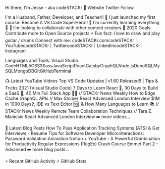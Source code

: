 Hi there, I'm Jesse - aka codeSTACKr 👋
Website Twitter Follow

I'm a Husband, Father, Developer, and Teacher!!
🔭 I just launched my first course: Become A VS Code SuperHero!!
🌱 I’m currently learning everything 🤣
👯 I’m looking to collaborate with other content creators
🥅 2020 Goals: Contribute more to Open Source projects
⚡ Fun fact: I love to draw and play guitar / drums
Connect with me:
codeSTACKr.comcodeSTACKr | YouTubecodeSTACKr | TwittercodeSTACKr | LinkedIncodeSTACKr | Instagram


Languages and Tools:
Visual Studio CodeHTML5CSS3SassJavaScriptReactGatsbyGraphQLNode.jsDenoSQLMySQLMongoDBGitGitHubTerminal



📺 Latest YouTube Videos
Top VS Code Updates | v1.60 Released!! | Tips & Tricks 2021 (Visual Studio Code)
7 Days to Learn React 🤯, 30 Days to Build a SaaS 💪, 40 Min Full Stack App 🦸‍♀️ // STACKr News Weekly
How to Edge Cache GraphQL APIs // Max Stoiber React Advanced London Interview
$1M in 1000 Days❓, IDE vs Text Editor 🆚, & How Many Languages to Learn 📚 // STACKr News Weekly
Remote Team Collaboration Techniques // Tara Z. Manicsic React Advanced London Interview
➡️ more videos...

📕 Latest Blog Posts
How To Pass Application Tracking Systems (ATS) & Get Interviews - Resume Tips for Software Developer
Microinteractions: Password Validation Animation
Notion + YouTube - A Powerful Combination for Productivity
Regular Expressions (RegEx) Crash Course
Emmet Part 2 - Advanced
➡️ more blog posts...

⚡ Recent GitHub Activity
⚡ GitHub Stats